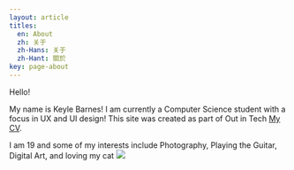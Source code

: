 ```yaml
---
layout: article
titles:
  en: About
  zh: 关于
  zh-Hans: 关于
  zh-Hant: 關於
key: page-about
---
```


Hello!

My name is Keyle Barnes! I am currently a Computer Science student with a focus in UX and UI design! This site was created as part of Out in Tech [My CV](/cv).

I am 19 and some of my interests include Photography, Playing the Guitar, Digital Art, and loving my cat
![](/assets/images/malaga.jpg)
